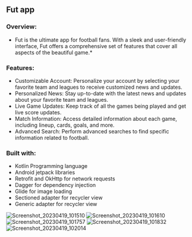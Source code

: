 ## Fut app

### Overview:
* Fut is the ultimate app for football fans. With a sleek and user-friendly interface, Fut offers a comprehensive set of features that cover all aspects of the beautiful game.*

### Features:
- Customizable Account: Personalize your account by selecting your favorite team and leagues to receive customized news and updates.
- Personalized News: Stay up-to-date with the latest news and updates about your favorite team and leagues.
- Live Game Updates: Keep track of all the games being played and get live score updates.
- Match Information: Access detailed information about each game, including lineup, cards, goals, and more.
- Advanced Search: Perform advanced searches to find specific information related to football.

### Built with:
- Kotlin Programming language
- Android jetpack libraries
- Retrofit and OkHttp for network requests
- Dagger for dependency injection
- Glide for image loading
- Sectioned adapter for recycler view
- Generic adapter for recycler view

![Screenshot_20230419_101510](https://user-images.githubusercontent.com/96268732/233088307-3b978441-04cc-465a-bdfd-c97cfe2b0d40.png)
![Screenshot_20230419_101610](https://user-images.githubusercontent.com/96268732/233088330-20d64895-ce00-4617-b763-9ff03e8e29e2.png)
![Screenshot_20230419_101757](https://user-images.githubusercontent.com/96268732/233088340-26af41cd-ba89-47b6-8d8f-0be1e427cd60.png)
![Screenshot_20230419_101832](https://user-images.githubusercontent.com/96268732/233088343-1f7b0a16-0ede-4af0-aa3f-1495e7016bad.png)
![Screenshot_20230419_102014](https://user-images.githubusercontent.com/96268732/233088351-a9dd3dae-8db2-4a3f-ae98-07a8e747aaaf.png)
